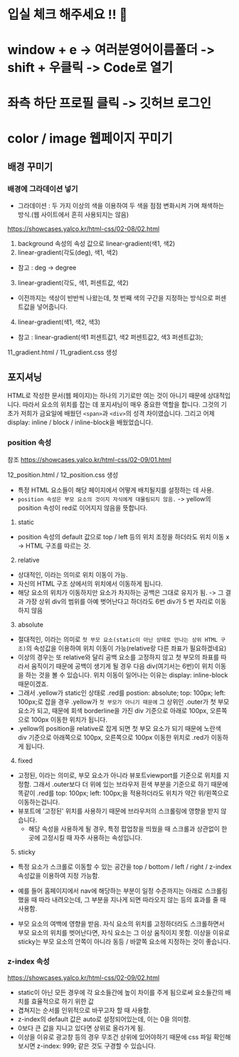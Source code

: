 # 입실 체크 해주세요 !! 💌
# window + e -> 여러분영어이름폴더 -> shift + 우클릭 -> Code로 열기
# 좌측 하단 프로필 클릭 -> 깃허브 로그인

# color / image 웹페이지 꾸미기
## 배경 꾸미기
### 배경에 그라데이션 넣기
- 그라데이션 : 두 가지 이상의 색을 이용하여 두 색을 점점 변화시켜 가며 채색하는 방식.(웹 사이트에서 흔히 사용되지는 않음)

https://showcases.yalco.kr/html-css/02-08/02.html
1. background 속성의 속성 값으로 linear-gradient(색1, 색2)
2. linear-gradient(각도(deg), 색1, 색2)
  - 참고 : deg -> degree
3. linear-gradient(각도, 색1, 퍼센트값, 색2)
  - 이전까지는 색상이 반반씩 나왔는데, 첫 번째 색의 구간을 지정하는 방식으로 퍼센트값을 넣어줍니다.
4. linear-gradient(색1, 색2, 색3)
- 참고 : linear-gradient(색1 퍼센트값1, 색2 퍼센트값2, 색3 퍼센트값3); 

11_gradient.html / 11_gradient.css 생성

## 포지셔닝
HTML로 작성한 문서(웹 페이지)는 하나의 기기로만 여는 것이 아니기 때문에 상대적입니다. 따라서 요소의 위치를 잡는 데 포지셔닝이 매우 중요한 역할을 합니다. 그것의 기초가 저희가 금요일에 배웠던 `<span>`과 `<div>`의 성격 차이였습니다. 그리고 어제 display: inline / block / inline-block을 배웠었습니다. 
### position 속성
참조
https://showcases.yalco.kr/html-css/02-09/01.html

12_position.html / 12_position.css 생성

- 특정 HTML 요소들이 해당 페이지에서 어떻게 배치될지를 설정하는 데 사용.
- `position 속성은 부모 요소의 것이지 자식에게 대물림되지 않음.` -> yellow의 position 속성이 red로 이어지지 않음을 뜻합니다.

1. static
  - position 속성의 default 값으로 top / left 등의 위치 조정을 하더라도 위치 이동 x -> HTML 구조를 따르는 것.
2. relative
  - 상대적인, 이라는 의미로 위치 이동이 가능.
  - 자신의 HTML 구조 상에서의 위치에서 이동하게 됩니다.
  - 해당 요소의 위치가 이동하지만 요소가 차지하는 공백은 그대로 유지가 됨.
    -> 그 결과 가장 상위 div의 범위를 아예 벗어난다고 하더라도 6번 div가 5 번 자리로 이동하지 않음

3. absolute
  - 절대적인, 이라는 의미로 `첫 부모 요소(static이 아닌 상태로 만나는 상위 HTML 구조)`의 속성값을 이용하여 위치 이동이 가능(relative랑 다른 좌표가 필요하겠네요)
  - 이상의 경우는 또 relative와 달리 공백 요소를 고정하지 않고 첫 부모의 좌표를 따라서 움직이기 때문에 공백이 생기게 될 경우 다음 div(여기서는 6번)이 위치 이동을 하는 것을 볼 수 있습니다. 위치 이동이 일어나는 이유는 display: inline-block 때문이겠죠.
  - 그래서 .yellow가 static인 상태로 .red를 postion: absolute; top: 100px; left: 100px;로 잡을 경우 .yellow가 `첫 부모가 아니기 때문에` 그 상위인 .outer가 첫 부모 요소가 되고, 때문에 회색 borderline을 가진 div 기준으로 아래로 100px, 오른쪽으로 100px 이동한 위치가 됩니다.
  - .yellow의 position을 relative로 잡게 되면 첫 부모 요소가 되기 때문에 노란색 div 기준으로 아래쪽으로 100px, 오른쪽으로 100px 이동한 위치로 .red가 이동하게 됩니다.

4. fixed
  - 고정된, 이라는 의미로, 부모 요소가 아니라 뷰포트viewport를 기준으로 위치를 지정함. 그래서 .outer보다 더 위에 있는 브라우저 흰색 부분을 기준으로 하기 때문에 똑같이 .red를 top: 100px; left: 100px;을 적용하더라도 위치가 약간 위/왼쪽으로 이동하는겁니다.
  - 뷰포트에 '고정된' 위치를 사용하기 때문에 브라우저의 스크롤링에 영향을 받지 않습니다.
    - 해당 속성을 사용하게 될 경우, 특정 팝업창을 띄웠을 때 스크롤과 상관없이 한 곳에 고정시킬 때 자주 사용하는 속성입니다.

5. sticky
  - 특정 요소가 스크롤로 이동할 수 있는 공간을 top / bottom / left / right / z-index 속성값을 이용하여 지정 가능함.
  - 예를 들어 홈페이지에서 nav에 해당하는 부분이 일정 수준까지는 아래로 스크롤링했을 때 따라 내려오는데, 그 부분을 지나게 되면 따라오지 않는 등의 효과를 줄 때 사용함.

  - 부모 요소의 여백에 영향을 받음. 자식 요소의 위치를 고정하더라도 스크롤하면서 부모 요소의 위치를 벗어난다면, 자식 요소는 그 이상 움직이지 못함. 이상을 이유로 sticky는 부모 요소의 안쪽이 아니라 동등 / 바깥쪽 요소에 지정하는 것이 좋습니다.

### z-index 속성

https://showcases.yalco.kr/html-css/02-09/02.html

- static이 아닌 모든 경우에 각 요소들간에 높이 차이를 주게 됨으로써 요소들간의 배치를 효율적으로 하기 위한 값
- 겹쳐지는 순서를 인위적으로 바꾸고자 할 때 사용함.
- z-index의 default 값은 auto로 설정되어있는데, 이는 0을 의미함.
- 0보다 큰 값을 지니고 있다면 상위로 올라가게 됨.
- 이상을 이유로 광고창 등의 경우 무조건 상위에 있어야하기 때문에 css 파일 확인해보시면 z-index: 999; 같은 것도 구경할 수 있습니다.


